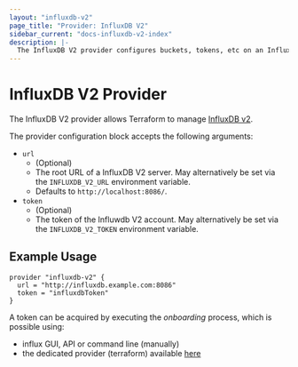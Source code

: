 ```yaml
---
layout: "influxdb-v2"
page_title: "Provider: InfluxDB V2"
sidebar_current: "docs-influxdb-v2-index"
description: |-
  The InfluxDB V2 provider configures buckets, tokens, etc on an InfluxDB V2 server.
---
```


# InfluxDB V2 Provider

The InfluxDB V2 provider allows Terraform to manage
[InfluxDB v2](https://v2.docs.influxdata.com/v2.0/get-started/).

The provider configuration block accepts the following arguments:

* ``url``
    * (Optional) 
    * The root URL of a InfluxDB V2 server. May alternatively be set via the `INFLUXDB_V2_URL` environment variable.
    * Defaults to `http://localhost:8086/`.
* ``token``
    * (Optional)
    * The token of the Influwdb V2 account. May alternatively be set via the `INFLUXDB_V2_TOKEN` environment variable.
   
## Example Usage

```hcl
provider "influxdb-v2" {
  url = "http://influxdb.example.com:8086"
  token = "influxdbToken"
}
```

A token can be acquired by executing the *onboarding* process, which is possible using:

* influx GUI, API or command line (manually)
* the dedicated provider (terraform) available [here](https://github.com/lancey-energy-storage/terraform-provider-influxdb-v2-onboarding)
